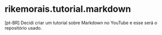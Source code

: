 # rikemorais.tutorial.markdown
[pt-BR] Decidi criar um tutorial sobre Markdown no YouTube e esse será o repositório usado.
